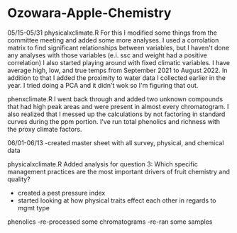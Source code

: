 # Ozowara-Apple-Chemistry 

05/15-05/31
physicalxclimate.R
For this I modified some things from the committee meeting and added some more analyses. 
I used a corrolation matrix to find significant relationships between variables, 
but I haven't done any analyses with those variables (e.i. ssc and weight had a positive correlation)
I also started playing around with fixed climatic variables. I have average high, low, and true temps 
from September 2021 to August 2022. In addition to that I added the proximity to water data I collected 
earlier in the year. I tried doing a PCA and it didn't wok so I'm figuring that out. 


phenxclimate.R 
I went back through and added two unknown compounds that had high peak areas and
were present in almost every chromatogram. I also realized that I messed up the 
calculations by not factoring in standard curves during the ppm portion. I've run total 
phenolics and richness with the proxy climate factors. 



06/01-06/13
-created master sheet with all survey, physical, and chemical data 


physicalxclimate.R
Added analysis for question 3: Which specific management practices are the most important drivers of fruit chemistry and quality?
- created a pest pressure index
- started looking at how physical traits effect each other in regards to mgmt type 


phenolics
-re-processed some chromatograms
-re-ran some samples